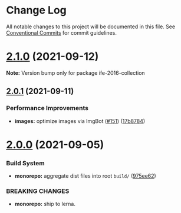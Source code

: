 # Change Log

All notable changes to this project will be documented in this file.
See [Conventional Commits](https://conventionalcommits.org) for commit guidelines.

# [2.1.0](https://github.com/sabertazimi/hust-web/compare/v2.0.1...v2.1.0) (2021-09-12)

**Note:** Version bump only for package ife-2016-collection





## [2.0.1](https://github.com/sabertazimi/hust-web/compare/v2.0.0...v2.0.1) (2021-09-11)


### Performance Improvements

* **images:** optimize images via ImgBot ([#151](https://github.com/sabertazimi/hust-web/issues/151)) ([17b8784](https://github.com/sabertazimi/hust-web/commit/17b87845c8d7b69fa2e5bdcd14cbc9377bbfa727))





# [2.0.0](https://github.com/sabertazimi/hust-web/compare/v1.2.0...v2.0.0) (2021-09-05)


### Build System

* **monorepo:** aggregate dist files into root `build/` ([975ee62](https://github.com/sabertazimi/hust-web/commit/975ee62aa2637702568a44bf978e6b723fb35e0f))


### BREAKING CHANGES

* **monorepo:** ship to lerna.
